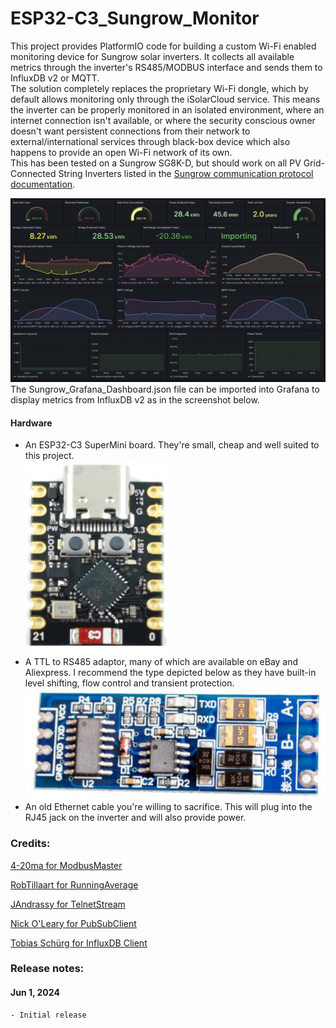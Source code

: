 # ESP32-C3_Sungrow_Monitor
This project provides PlatformIO code for building a custom Wi-Fi enabled monitoring device for Sungrow solar inverters. It collects all available metrics through the inverter's RS485/MODBUS interface and sends them to InfluxDB v2 or MQTT.  
The solution completely replaces the proprietary Wi-Fi dongle, which by default allows monitoring only through the iSolarCloud service. This means the inverter can be properly monitored in an isolated environment, where an internet connection isn't available, or where the security conscious owner doesn't want persistent connections from their network to external/international services through black-box device which also happens to provide an open Wi-Fi network of its own.  
This has been tested on a Sungrow SG8K-D, but should work on all PV Grid-Connected String Inverters listed in the [Sungrow communication protocol documentation](https://github.com/octal-ip/ESP32-C3_Sungrow_Monitor/blob/main/Sungrow%20-%20Communication%20Protocol%20of%20PV%20Grid-Connected%20String%20Inverters_V1.1.37_EN.pdf).

![Grafana Dashboard](https://github.com/octal-ip/ESP32-C3_Sungrow_Monitor/blob/main/pics/Sungrow_Grafana.png "Grafana Dashboard")
The Sungrow_Grafana_Dashboard.json file can be imported into Grafana to display metrics from InfluxDB v2 as in the screenshot below.


#### Hardware
- An ESP32-C3 SuperMini board. They're small, cheap and well suited to this project.  
![ESP32-C3 SuperMini](https://github.com/octal-ip/ESP32-C3_Sungrow_Monitor/blob/main/pics/ESP32-C3_SuperMini.png?raw=true "ESP32-C3 SuperMini")
- A TTL to RS485 adaptor, many of which are available on eBay and Aliexpress. I recommend the type depicted below as they have built-in level shifting, flow control and transient protection.  
![TTL to RS485 Module](https://github.com/octal-ip/ESP32-C3_Sungrow_Monitor/blob/main/pics/TTL_RS485_Module.png "TTL to RS485 Module")
- An old Ethernet cable you're willing to sacrifice. This will plug into the RJ45 jack on the inverter and will also provide power.  


### Credits:
[4-20ma for ModbusMaster](https://github.com/4-20ma/ModbusMaster)

[RobTillaart for RunningAverage](https://github.com/RobTillaart/RunningAverage)

[JAndrassy for TelnetStream](https://github.com/jandrassy/TelnetStream)

[Nick O'Leary for PubSubClient](https://github.com/knolleary/pubsubclient)

[Tobias Schürg for InfluxDB Client](https://github.com/tobiasschuerg/InfluxDB-Client-for-Arduino/)



### Release notes:
#### Jun 1, 2024
	- Initial release
